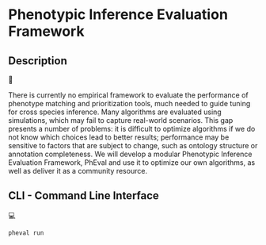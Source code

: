 # Phenotypic Inference Evaluation Framework

## Description

:rocket:

There is currently no empirical framework to evaluate the performance of phenotype matching and prioritization tools, much needed to guide tuning for cross species inference. Many algorithms are evaluated using simulations, which may fail to capture real-world scenarios. This gap presents a number of problems: it is difficult to optimize algorithms if we do not know which choices lead to better results; performance may be sensitive to factors that are subject to change, such as ontology structure or annotation completeness. We will develop a modular Phenotypic Inference Evaluation Framework, PhEval and use it to optimize our own algorithms, as well as deliver it as a community resource.

## CLI - Command Line Interface

:computer:

```
pheval run
```
